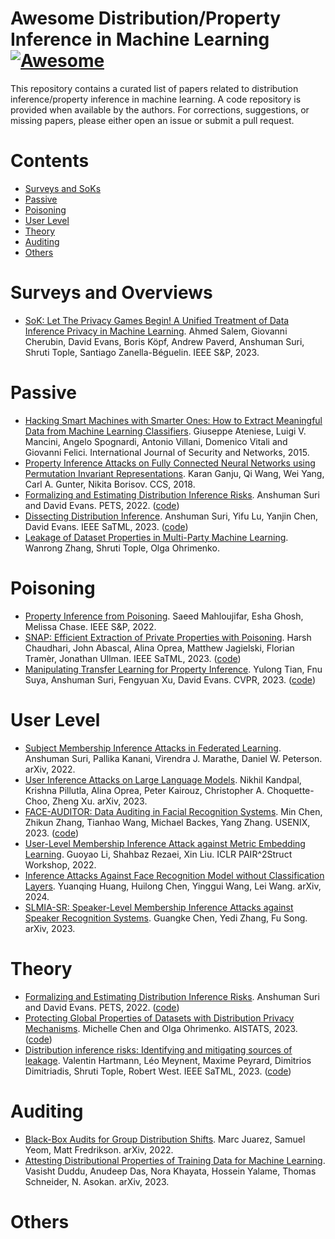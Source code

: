 # Awesome Distribution/Property Inference in Machine Learning  [![Awesome](https://awesome.re/badge.svg)](https://awesome.re)
This repository contains a curated list of papers related to distribution inference/property inference in machine learning. A code repository is provided when available by the authors. For corrections, suggestions, or missing papers, please either open an issue or submit a pull request.

# Contents
- [Surveys and SoKs](#surveys-and-overviews)
- [Passive](#passive)
- [Poisoning](#poisoning)
- [User Level](#user-level)
- [Theory](#theory)
- [Auditing](#auditing)
- [Others](#others)

# Surveys and Overviews
- [SoK: Let The Privacy Games Begin! A Unified Treatment of Data Inference Privacy in Machine Learning](https://ieeexplore.ieee.org/abstract/document/10179281). Ahmed Salem, Giovanni Cherubin, David Evans, Boris Köpf, Andrew Paverd, Anshuman Suri, Shruti Tople, Santiago Zanella-Béguelin. IEEE S&P, 2023.

# Passive
- [Hacking Smart Machines with Smarter Ones: How to Extract Meaningful Data from Machine Learning Classifiers](https://www.inderscienceonline.com/doi/abs/10.1504/IJSN.2015.071829). Giuseppe Ateniese, Luigi V. Mancini, Angelo Spognardi, Antonio Villani, Domenico Vitali and Giovanni Felici. International Journal of Security and Networks, 2015.
- [Property Inference Attacks on Fully Connected Neural Networks using Permutation Invariant Representations](https://dl.acm.org/doi/abs/10.1145/3243734.3243834). Karan Ganju, Qi Wang, Wei Yang, Carl A. Gunter, Nikita Borisov. CCS, 2018.
- [Formalizing and Estimating Distribution Inference Risks](https://petsymposium.org/2022/files/papers/issue4/popets-2022-0121.pdf). Anshuman Suri and David Evans. PETS, 2022. ([code](https://github.com/iamgroot42/FormEstDistRisks))
- [Dissecting Distribution Inference](https://ieeexplore.ieee.org/abstract/document/10136142). Anshuman Suri, Yifu Lu, Yanjin Chen, David Evans. IEEE SaTML, 2023. ([code](https://github.com/iamgroot42/dissecting_dist_inf))
- [Leakage of Dataset Properties in Multi-Party Machine Learning](https://www.usenix.org/system/files/sec21-zhang-wanrong.pdf). Wanrong Zhang, Shruti Tople, Olga Ohrimenko.

# Poisoning
- [Property Inference from Poisoning](https://ieeexplore.ieee.org/abstract/document/9833623). Saeed Mahloujifar, Esha Ghosh, Melissa Chase. IEEE S&P, 2022.
- [SNAP: Efficient Extraction of Private Properties with Poisoning](https://ieeexplore.ieee.org/abstract/document/10179334). Harsh Chaudhari, John Abascal, Alina Oprea, Matthew Jagielski, Florian Tramèr, Jonathan Ullman. IEEE SaTML, 2023. ([code](https://github.com/johnmath/snap-sp23))
- [Manipulating Transfer Learning for Property Inference](https://openaccess.thecvf.com/content/CVPR2023/html/Tian_Manipulating_Transfer_Learning_for_Property_Inference_CVPR_2023_paper.html). Yulong Tian, Fnu Suya, Anshuman Suri, Fengyuan Xu, David Evans. CVPR, 2023. ([code](https://github.com/yulongt23/Transfer-Inference))

# User Level

- [Subject Membership Inference Attacks in Federated Learning](https://arxiv.org/abs/2206.03317). Anshuman Suri, Pallika Kanani, Virendra J. Marathe, Daniel W. Peterson. arXiv, 2022. 
- [User Inference Attacks on Large Language Models](https://arxiv.org/abs/2310.09266). Nikhil Kandpal, Krishna Pillutla, Alina Oprea, Peter Kairouz, Christopher A. Choquette-Choo, Zheng Xu. arXiv, 2023.
- [FACE-AUDITOR: Data Auditing in Facial Recognition Systems](https://www.usenix.org/conference/usenixsecurity23/presentation/chen-min). Min Chen, Zhikun Zhang, Tianhao Wang, Michael Backes, Yang Zhang. USENIX, 2023. ([code](https://github.com/minChen00/Face-Auditor/))
- [User-Level Membership Inference Attack against Metric Embedding Learning](https://arxiv.org/abs/2203.02077). Guoyao Li, Shahbaz Rezaei, Xin Liu. ICLR PAIR^2Struct Workshop, 2022.
- [Inference Attacks Against Face Recognition Model without Classification Layers](https://arxiv.org/abs/2401.13719). Yuanqing Huang, Huilong Chen, Yinggui Wang, Lei Wang. arXiv, 2024.
- [SLMIA-SR: Speaker-Level Membership Inference Attacks against Speaker Recognition Systems](https://arxiv.org/abs/2309.07983). Guangke Chen, Yedi Zhang, Fu Song. arXiv, 2023.

# Theory
- [Formalizing and Estimating Distribution Inference Risks](https://petsymposium.org/2022/files/papers/issue4/popets-2022-0121.pdf). Anshuman Suri and David Evans. PETS, 2022. ([code](https://github.com/iamgroot42/FormEstDistRisks))
- [Protecting Global Properties of Datasets with Distribution Privacy Mechanisms](https://proceedings.mlr.press/v206/chen23f.html). Michelle Chen and Olga Ohrimenko. AISTATS, 2023. ([code](https://github.com/mgcsls/mechanisms-global-properties))
- [Distribution inference risks: Identifying and mitigating sources of leakage](https://ieeexplore.ieee.org/abstract/document/10136150). Valentin Hartmann, Léo Meynent, Maxime Peyrard, Dimitrios Dimitriadis, Shruti Tople, Robert West. IEEE SaTML, 2023. ([code](https://github.com/epfl-dlab/distribution-inference-risks))

# Auditing
- [Black-Box Audits for Group Distribution Shifts](https://arxiv.org/abs/2209.03620). Marc Juarez, Samuel Yeom, Matt Fredrikson. arXiv, 2022. 
- [Attesting Distributional Properties of Training Data for Machine Learning](https://arxiv.org/abs/2308.09552). Vasisht Duddu, Anudeep Das, Nora Khayata, Hossein Yalame, Thomas Schneider, N. Asokan. arXiv, 2023. 

# Others
